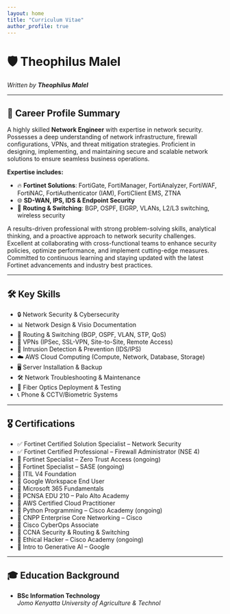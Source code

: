 ```yaml
---
layout: home
title: "Curriculum Vitae"
author_profile: true
---
```


# 🛡️ Theophilus Malel

_Written by **Theophilus Malel**_

---

## 🎯 Career Profile Summary

A highly skilled **Network Engineer** with expertise in network security. Possesses a deep understanding of network infrastructure, firewall configurations, VPNs, and threat mitigation strategies. Proficient in designing, implementing, and maintaining secure and scalable network solutions to ensure seamless business operations.

**Expertise includes:**

- 🔥 **Fortinet Solutions**: FortiGate, FortiManager, FortiAnalyzer, FortiWAF, FortiNAC, FortiAuthenticator (IAM), FortiClient EMS, ZTNA  
- 🌐 **SD-WAN, IPS, IDS & Endpoint Security**  
- 🔀 **Routing & Switching**: BGP, OSPF, EIGRP, VLANs, L2/L3 switching, wireless security  

A results-driven professional with strong problem-solving skills, analytical thinking, and a proactive approach to network security challenges. Excellent at collaborating with cross-functional teams to enhance security policies, optimize performance, and implement cutting-edge measures. Committed to continuous learning and staying updated with the latest Fortinet advancements and industry best practices.

---

## 🛠️ Key Skills

- 🔒 Network Security & Cybersecurity  
- 📊 Network Design & Visio Documentation  
- 🔧 Routing & Switching (BGP, OSPF, VLAN, STP, QoS)  
- 🔐 VPNs (IPSec, SSL-VPN, Site-to-Site, Remote Access)  
- 🚨 Intrusion Detection & Prevention (IDS/IPS)  
- ☁️ AWS Cloud Computing (Compute, Network, Database, Storage)  
- 🖥️ Server Installation & Backup  
- 🛠️ Network Troubleshooting & Maintenance  
- 📡 Fiber Optics Deployment & Testing  
- 📞 Phone & CCTV/Biometric Systems  

---

## 🎖️ Certifications

- ✅ Fortinet Certified Solution Specialist – Network Security  
- ✅ Fortinet Certified Professional – Firewall Administrator (NSE 4)  
- 🔄 Fortinet Specialist – Zero Trust Access (ongoing)  
- 🔄 Fortinet Specialist – SASE (ongoing)  
- 📜 ITIL V4 Foundation  
- 📜 Google Workspace End User  
- 📜 Microsoft 365 Fundamentals  
- 📜 PCNSA EDU 210 – Palo Alto Academy  
- 📜 AWS Certified Cloud Practitioner  
- 🔄 Python Programming – Cisco Academy (ongoing)  
- 📜 CNPP Enterprise Core Networking – Cisco  
- 📜 Cisco CyberOps Associate  
- 📜 CCNA Security & Routing & Switching  
- 🔄 Ethical Hacker – Cisco Academy (ongoing)  
- 📜 Intro to Generative AI – Google  

---

## 🎓 Education Background

- **BSc Information Technology**  
  _Jomo Kenyatta University of Agriculture & Technol_
